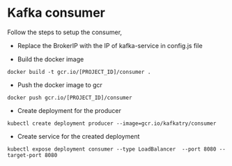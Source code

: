 # Kafka consumer

Follow the steps to setup the consumer,

- Replace the BrokerIP with the IP of kafka-service in config.js file

- Build the docker image
```
docker build -t gcr.io/[PROJECT_ID]/consumer .
```

- Push the docker image to gcr
```
docker push gcr.io/[PROJECT_ID]/consumer
```

- Create deployment for the producer
```
kubectl create deployment producer --image=gcr.io/kafkatry/consumer
```

- Create service for the created deployment
```
kubectl expose deployment consumer --type LoadBalancer  --port 8080 --target-port 8080
```
